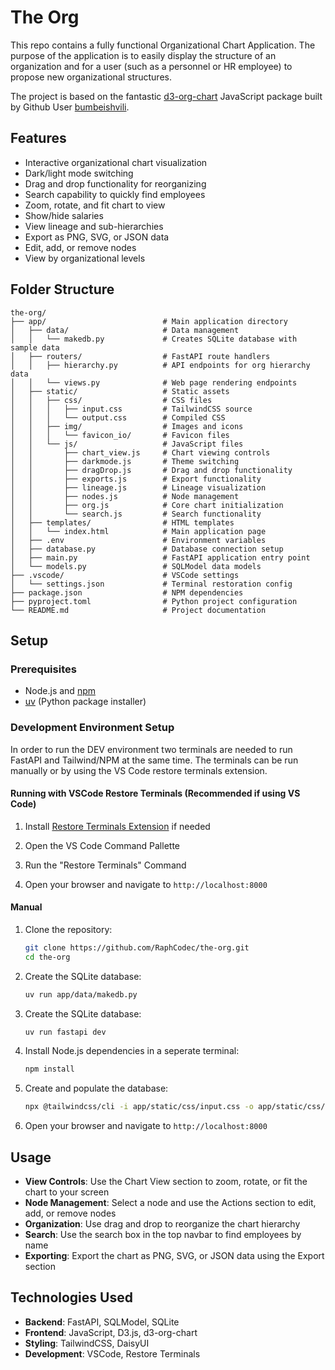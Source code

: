 # The Org

This repo contains a fully functional Organizational Chart Application. The purpose of the application is to easily display the structure of an organization and for a user (such as a personnel or HR employee) to propose new organizational structures.


 The project is based on the fantastic [d3-org-chart](https://github.com/bumbeishvili/org-chart) JavaScript package built by Github User [bumbeishvili](https://github.com/bumbeishvili).

## Features

- Interactive organizational chart visualization
- Dark/light mode switching
- Drag and drop functionality for reorganizing
- Search capability to quickly find employees
- Zoom, rotate, and fit chart to view
- Show/hide salaries
- View lineage and sub-hierarchies
- Export as PNG, SVG, or JSON data
- Edit, add, or remove nodes
- View by organizational levels

## Folder Structure

```
the-org/
├── app/                          # Main application directory
│   ├── data/                     # Data management
│   │   └── makedb.py             # Creates SQLite database with sample data
│   ├── routers/                  # FastAPI route handlers
│   │   ├── hierarchy.py          # API endpoints for org hierarchy data
│   │   └── views.py              # Web page rendering endpoints
│   ├── static/                   # Static assets
│   │   ├── css/                  # CSS files
│   │   │   ├── input.css         # TailwindCSS source
│   │   │   └── output.css        # Compiled CSS
│   │   ├── img/                  # Images and icons
│   │   │   └── favicon_io/       # Favicon files
│   │   └── js/                   # JavaScript files
│   │       ├── chart_view.js     # Chart viewing controls
│   │       ├── darkmode.js       # Theme switching
│   │       ├── dragDrop.js       # Drag and drop functionality
│   │       ├── exports.js        # Export functionality
│   │       ├── lineage.js        # Lineage visualization
│   │       ├── nodes.js          # Node management
│   │       ├── org.js            # Core chart initialization
│   │       └── search.js         # Search functionality
│   ├── templates/                # HTML templates
│   │   └── index.html            # Main application page
│   ├── .env                      # Environment variables
│   ├── database.py               # Database connection setup
│   ├── main.py                   # FastAPI application entry point
│   └── models.py                 # SQLModel data models
├── .vscode/                      # VSCode settings
│   └── settings.json             # Terminal restoration config
├── package.json                  # NPM dependencies
├── pyproject.toml                # Python project configuration
└── README.md                     # Project documentation
```

## Setup

### Prerequisites

- Node.js and [npm](https://nodejs.org/en/download)
- [uv](https://docs.astral.sh/uv/getting-started/installation/) (Python package installer)

### Development Environment Setup

In order to run the DEV environment two terminals are needed to run FastAPI and Tailwind/NPM at the same time.  The terminals can be run manually or by using the VS Code restore terminals extension.

#### Running with VSCode Restore Terminals (Recommended if using VS Code)

1. Install [Restore Terminals Extension](https://marketplace.visualstudio.com/items?itemName=EthanSK.restore-terminals) if needed

2. Open the VS Code Command Pallette

3. Run the "Restore Terminals" Command

4. Open your browser and navigate to `http://localhost:8000`

#### Manual

1. Clone the repository:
   ```bash
   git clone https://github.com/RaphCodec/the-org.git
   cd the-org
   ```

2. Create the SQLite database:
   ```bash
   uv run app/data/makedb.py
   ```

3. Create the SQLite database:
   ```bash
   uv run fastapi dev
   ```

4. Install Node.js dependencies in a seperate terminal:
   ```bash
   npm install
   ```

5. Create and populate the database:
   ```bash
   npx @tailwindcss/cli -i app/static/css/input.css -o app/static/css/output.css --watch
   ```

6. Open your browser and navigate to `http://localhost:8000`


## Usage

- **View Controls**: Use the Chart View section to zoom, rotate, or fit the chart to your screen
- **Node Management**: Select a node and use the Actions section to edit, add, or remove nodes
- **Organization**: Use drag and drop to reorganize the chart hierarchy
- **Search**: Use the search box in the top navbar to find employees by name
- **Exporting**: Export the chart as PNG, SVG, or JSON data using the Export section

## Technologies Used

- **Backend**: FastAPI, SQLModel, SQLite
- **Frontend**: JavaScript, D3.js, d3-org-chart
- **Styling**: TailwindCSS, DaisyUI
- **Development**: VSCode, Restore Terminals

